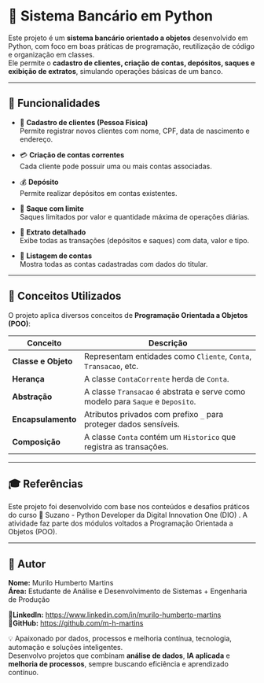 # 🏦 Sistema Bancário em Python

Este projeto é um **sistema bancário orientado a objetos** desenvolvido em Python, com foco em boas práticas de programação, reutilização de código e organização em classes.  
Ele permite o **cadastro de clientes, criação de contas, depósitos, saques e exibição de extratos**, simulando operações básicas de um banco.

---

## 🚀 Funcionalidades

- 👤 **Cadastro de clientes (Pessoa Física)**  
  Permite registrar novos clientes com nome, CPF, data de nascimento e endereço.

- 💳 **Criação de contas correntes**  
  Cada cliente pode possuir uma ou mais contas associadas.

- 💰 **Depósito**  
  Permite realizar depósitos em contas existentes.

- 💸 **Saque com limite**  
  Saques limitados por valor e quantidade máxima de operações diárias.

- 📜 **Extrato detalhado**  
  Exibe todas as transações (depósitos e saques) com data, valor e tipo.

- 📄 **Listagem de contas**  
  Mostra todas as contas cadastradas com dados do titular.

---

## 🧠 Conceitos Utilizados

O projeto aplica diversos conceitos de **Programação Orientada a Objetos (POO)**:

| Conceito | Descrição |
|-----------|------------|
| **Classe e Objeto** | Representam entidades como `Cliente`, `Conta`, `Transacao`, etc. |
| **Herança** | A classe `ContaCorrente` herda de `Conta`. |
| **Abstração** | A classe `Transacao` é abstrata e serve como modelo para `Saque` e `Deposito`. |
| **Encapsulamento** | Atributos privados com prefixo `_` para proteger dados sensíveis. |
| **Composição** | A classe `Conta` contém um `Historico` que registra as transações. |

---

## 🎓 Referências

Este projeto foi desenvolvido com base nos conteúdos e desafios práticos do curso 📘 Suzano - Python Developer
 da Digital Innovation One (DIO)
.
A atividade faz parte dos módulos voltados a Programação Orientada a Objetos (POO).

---

## 👤 Autor

**Nome:** Murilo Humberto Martins  
**Área:** Estudante de Análise e Desenvolvimento de Sistemas + Engenharia de Produção

🔗**LinkedIn:** https://www.linkedin.com/in/murilo-humberto-martins  
🔗**GitHub:** https://github.com/m-h-martins 

💡 Apaixonado por dados, processos e melhoria contínua, tecnologia, automação e soluções inteligentes.  
Desenvolvo projetos que combinam **análise de dados**, **IA aplicada** e **melhoria de processos**, sempre buscando eficiência e aprendizado contínuo.
